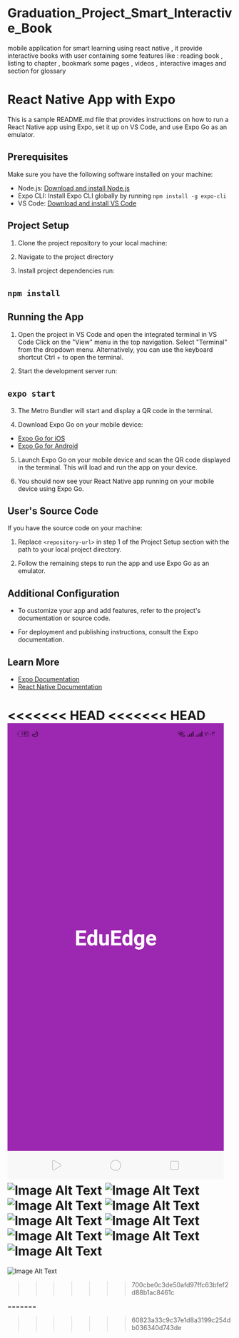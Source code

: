 # Graduation_Project_Smart_Interactive_Book
mobile application for smart  learning using react native , it provide interactive books with user containing some features like : reading book , listing to chapter , bookmark some pages  , videos , interactive images and section for glossary 
# React Native App with Expo

This is a sample README.md file that provides instructions on how to run a React Native app using Expo, set it up on VS Code, and use Expo Go as an emulator.

## Prerequisites

Make sure you have the following software installed on your machine:

- Node.js: [Download and install Node.js](https://nodejs.org)
- Expo CLI: Install Expo CLI globally by running `npm install -g expo-cli`
- VS Code: [Download and install VS Code](https://code.visualstudio.com)

## Project Setup

1. Clone the project repository to your local machine:

2. Navigate to the project directory

3. Install project dependencies run:

## `npm install`


## Running the App

1. Open the project in VS Code and open the integrated terminal in VS Code
Click on the "View" menu in the top navigation.
Select "Terminal" from the dropdown menu.
Alternatively, you can use the keyboard shortcut Ctrl + to open the terminal.

2. Start the development server run:
## `expo start`

3. The Metro Bundler will start and display a QR code in the terminal.

4. Download Expo Go on your mobile device:
- [Expo Go for iOS](https://apps.apple.com/us/app/expo-go/id982107779)
- [Expo Go for Android](https://play.google.com/store/apps/details?id=host.exp.exponent)

5. Launch Expo Go on your mobile device and scan the QR code displayed in the terminal. This will load and run the app on your device.

6. You should now see your React Native app running on your mobile device using Expo Go.

## User's Source Code

If you have the source code on your machine:

1. Replace `<repository-url>` in step 1 of the Project Setup section with the path to your local project directory.

2. Follow the remaining steps to run the app and use Expo Go as an emulator.

## Additional Configuration

- To customize your app and add features, refer to the project's documentation or source code.

- For deployment and publishing instructions, consult the Expo documentation.

## Learn More

- [Expo Documentation](https://docs.expo.dev)
- [React Native Documentation](https://reactnative.dev)

<<<<<<< HEAD
<<<<<<< HEAD
![Image Alt Text](./images/Screenshot_2023-06-21-19-03-51-94.png)
![Image Alt Text]("./images/Screenshot_2023-06-21-18-59-34-41.png")
![Image Alt Text]("./images/Screenshot_2023-06-21-18-59-38-12.png")
![Image Alt Text]("./images/Screenshot_2023-06-21-18-59-41-75.png")
![Image Alt Text]("./images/Screenshot_2023-06-21-18-59-51-79.png")
![Image Alt Text]("./images/Screenshot_2023-06-21-19-02-26-31.png")
![Image Alt Text]("./images/Screenshot_2023-06-21-19-00-01-19.png")
![Image Alt Text]("./images/Screenshot_2023-06-21-19-00-12-75.png")
![Image Alt Text]("./images/Screenshot_2023-06-21-19-03-33-44.png")
![Image Alt Text]("./images/Screenshot_2023-06-21-19-03-43-48.png")
=======
  ![Image Alt Text]("./images/Screenshot_2023-06-21-19-03-51-94.png")
>>>>>>> 700cbe0c3de50afd97ffc63bfef2d88b1ac8461c

=======
>>>>>>> 60823a33c9c37e1d8a3199c254db036340d743de

